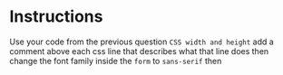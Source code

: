 # Instructions  

Use your code from the previous question `CSS width and height` add a comment above each css line that describes what that line does then change the font family inside the `form` to `sans-serif` then